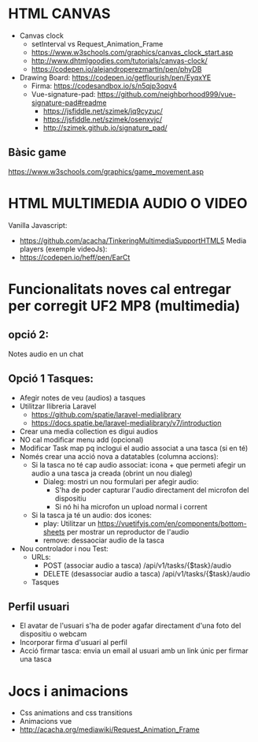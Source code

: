 # HTML CANVAS

- Canvas clock
  - setInterval vs Request_Animation_Frame
  - https://www.w3schools.com/graphics/canvas_clock_start.asp 
  - http://www.dhtmlgoodies.com/tutorials/canvas-clock/
  - https://codepen.io/alejandroperezmartin/pen/phyDB
- Drawing Board: https://codepen.io/getflourish/pen/EyqxYE
  - Firma: https://codesandbox.io/s/n5qjp3oqv4
  - Vue-signature-pad: https://github.com/neighborhood999/vue-signature-pad#readme
    - https://jsfiddle.net/szimek/jq9cyzuc/
    - https://jsfiddle.net/szimek/osenxvjc/
    - http://szimek.github.io/signature_pad/
    
## Bàsic game

https://www.w3schools.com/graphics/game_movement.asp

# HTML MULTIMEDIA AUDIO O VIDEO

Vanilla Javascript:
- https://github.com/acacha/TinkeringMultimediaSupportHTML5
Media players (exemple videoJs):
- https://codepen.io/heff/pen/EarCt

# Funcionalitats noves cal entregar per corregit UF2 MP8 (multimedia)

## opció 2:

Notes audio en un chat

## Opció 1 Tasques:

- Afegir notes de veu (audios) a tasques
- Utilitzar llibreria Laravel 
  - https://github.com/spatie/laravel-medialibrary
  - https://docs.spatie.be/laravel-medialibrary/v7/introduction
- Crear una media collection es digui audios
- NO cal modificar menu add (opcional)
 - Modificar Task map pq inclogui el audio associat a una tasca (si en té)
 - Només crear una acció nova a datatables (columna accions):
   - Si la tasca no té cap audio associat: icona + que permeti afegir un audio a una tasca ja creada (obrint un nou dialeg)
     - Dialeg: mostri un nou formulari per afegir audio:
       - S'ha de poder capturar l'audio directament del microfon del dispositiu
       - Si nó hi ha microfon un upload normal i corrent
   - Si la tasca ja té un audio: dos icones: 
     - play: Utilitzar un https://vuetifyjs.com/en/components/bottom-sheets per mostrar un reproductor de l'audio
     - remove: dessaociar audio de la tasca
 - Nou controlador i nou Test:
   - URLs: 
     - POST (associar audio a tasca) /api/v1/tasks/{$task}/audio
     - DELETE (desassociar audio a tasca) /api/v1/tasks/{$task}/audio
   - Tasques 
   
## Perfil usuari

- El avatar de l'usuari s'ha de poder agafar directament d'una foto del dispositiu o webcam   
- Incorporar firma d'usuari al perfil
- Acció firmar tasca: envia un email al usuari amb un link únic per firmar una tasca

# Jocs i animacions

- Css animations and css transitions
- Animacions vue
- http://acacha.org/mediawiki/Request_Animation_Frame
